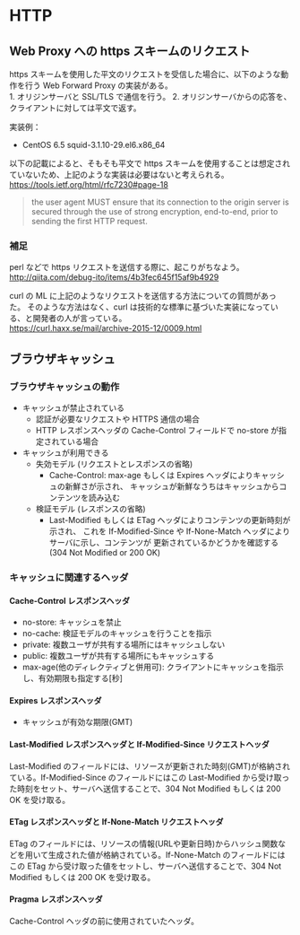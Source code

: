 # HTTP

## Web Proxy への https スキームのリクエスト
https スキームを使用した平文のリクエストを受信した場合に、以下のような動作を行う Web Forward Proxy の実装がある。  
    1. オリジンサーバと SSL/TLS で通信を行う。
    2. オリジンサーバからの応答を、クライアントに対しては平文で返す。

実装例：  
- CentOS 6.5  squid-3.1.10-29.el6.x86_64

以下の記載によると、そもそも平文で https スキームを使用することは想定されていないため、上記のような実装は必要はないと考えられる。  
https://tools.ietf.org/html/rfc7230#page-18
> the user agent MUST ensure that its connection to the origin server is secured
> through the use of strong encryption, end-to-end, prior to sending the first HTTP request.

### 補足
perl などで https リクエストを送信する際に、起こりがちなよう。  
http://qiita.com/debug-ito/items/4b3fec645f15af9b4929

curl の ML に上記のようなリクエストを送信する方法についての質問があった。
そのような方法はなく、curl は技術的な標準に基づいた実装になっている、と開発者の人が言っている。  
https://curl.haxx.se/mail/archive-2015-12/0009.html


## ブラウザキャッシュ
### ブラウザキャッシュの動作
 - キャッシュが禁止されている
   - 認証が必要なリクエストや HTTPS 通信の場合
   - HTTP レスポンスヘッダの Cache-Control フィールドで no-store が指定されている場合
 - キャッシュが利用できる
   - 失効モデル (リクエストとレスポンスの省略)
     - Cache-Control: max-age もしくは Expires ヘッダによりキャッシュの新鮮さが示され、
       キャッシュが新鮮なうちはキャッシュからコンテンツを読み込む
   - 検証モデル (レスポンスの省略)
     - Last-Modified もしくは ETag ヘッダによりコンテンツの更新時刻が示され、
       これを If-Modified-Since や If-None-Match ヘッダによりサーバに示し、コンテンツが
       更新されているかどうかを確認する(304 Not Modified or 200 OK)

### キャッシュに関連するヘッダ
#### Cache-Control レスポンスヘッダ
 - no-store: キャッシュを禁止
 - no-cache: 検証モデルのキャッシュを行うことを指示
 - private: 複数ユーザが共有する場所にはキャッシュしない
 - public: 複数ユーザが共有する場所にもキャッシュする
 - max-age(他のディレクティブと併用可): クライアントにキャッシュを指示し、有効期限も指定する[秒]

#### Expires レスポンスヘッダ
 - キャッシュが有効な期限(GMT)

#### Last-Modified レスポンスヘッダと If-Modified-Since リクエストヘッダ
Last-Modified のフィールドには、リソースが更新された時刻(GMT)が格納されている。If-Modified-Since のフィールドにはこの Last-Modified から受け取った時刻をセット、サーバへ送信することで、304 Not Modified もしくは 200 OK を受け取る。

#### ETag レスポンスヘッダと If-None-Match リクエストヘッダ
ETag のフィールドには、リソースの情報(URLや更新日時)からハッシュ関数などを用いて生成された値が格納されている。If-None-Match のフィールドにはこの ETag から受け取った値をセットし、サーバへ送信することで、304 Not Modified もしくは 200 OK を受け取る。

#### Pragma レスポンスヘッダ
Cache-Control ヘッダの前に使用されていたヘッダ。
